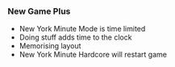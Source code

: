 ### New Game Plus
- New York Minute Mode is time limited
- Doing stuff adds time to the clock
- Memorising layout
- New York Minute Hardcore will restart game